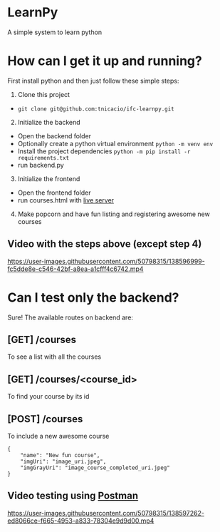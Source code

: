 # LearnPy
A simple system to learn python

# How can I get it up and running?
First install python and then just follow these simple steps:

1. Clone this project
- ```git clone git@github.com:tnicacio/ifc-learnpy.git```

2. Initialize the backend
- Open the backend folder
- Optionally create a python virtual environment ```python -m venv env```
- Install the project dependencies ```python -m pip install -r requirements.txt```
- run backend.py

3. Initialize the frontend
- Open the frontend folder
- run courses.html with [live server](https://marketplace.visualstudio.com/items?itemName=ritwickdey.LiveServer)

4. Make popcorn and have fun listing and registering awesome new courses

## Video with the steps above (except step 4)
https://user-images.githubusercontent.com/50798315/138596999-fc5dde8e-c546-42bf-a8ea-a1cfff4c6742.mp4

# Can I test only the backend?
Sure! The available routes on backend are:

## [GET] /courses
To see a list with all the courses

## [GET] /courses/<course_id>
To find your course by its id

## [POST] /courses
To include a new awesome course
``` 
{
    "name": "New fun course",
    "imgUri": "image_uri.jpeg",
    "imgGrayUri": "image_course_completed_uri.jpeg"
}
```

## Video testing using [Postman](https://www.postman.com/)
https://user-images.githubusercontent.com/50798315/138597262-ed8066ce-f665-4953-a833-78304e9d9d00.mp4


